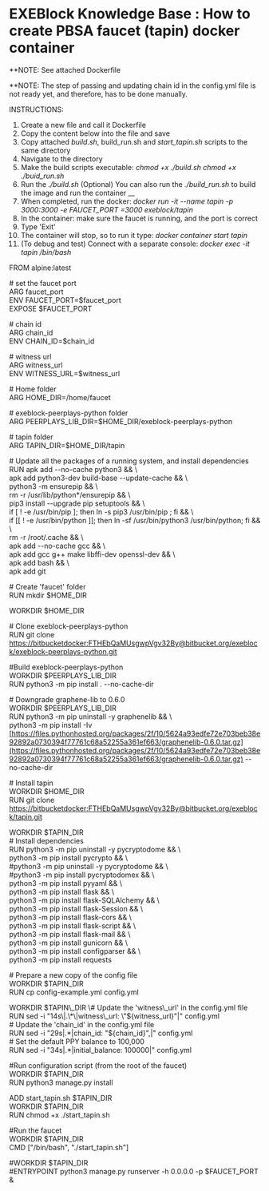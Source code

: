 # EXEBlock Knowledge Base : How to create PBSA faucet \(tapin\) docker container

\*\*NOTE: See attached Dockerfile

\*\*NOTE: The step of passing and updating chain id in the config.yml file is not ready yet, and therefore, has to be done manually. 

INSTRUCTIONS:

1. Create a new file and call it Dockerfile
2. Copy the content below into the file and save
3. Copy attached _build.sh_, build\_run.sh and _start\_tapin.sh_ scripts to the same directory
4. Navigate to the directory
5. Make the build scripts executable: _chmod +x ./build.sh  chmod +x ./buid\_run.sh_
6. Run the _./build.sh_    \(Optional\) You can also run the _./build\_run.sh_ to build the image and run the container __
7.  When completed, run the docker: _docker run -it --name tapin -p 3000:3000  -e FAUCET\_PORT =3000 exeblock/tapin_
8. In the container: make sure the faucet is running, and the port is correct
9. Type 'Exit'
10. The container will stop, so to run it type: _docker container start tapin_ 
11. \(To debug and test\) Connect with a separate console: _docker exec -it tapin /bin/bash_

FROM alpine:latest

\# set the faucet port  
ARG faucet\_port  
ENV FAUCET\_PORT=$faucet\_port  
EXPOSE $FAUCET\_PORT

\# chain id  
ARG chain\_id  
ENV CHAIN\_ID=$chain\_id

\# witness url  
ARG witness\_url  
ENV WITNESS\_URL=$witness\_url

\# Home folder  
ARG HOME\_DIR=/home/faucet

\# exeblock-peerplays-python folder  
ARG PEERPLAYS\_LIB\_DIR=$HOME\_DIR/exeblock-peerplays-python

\# tapin folder  
ARG TAPIN\_DIR=$HOME\_DIR/tapin

\# Update all the packages of a running system, and install dependencies  
RUN apk add --no-cache python3 && \  
apk add python3-dev build-base --update-cache && \  
python3 -m ensurepip && \  
rm -r /usr/lib/python\*/ensurepip && \  
pip3 install --upgrade pip setuptools && \  
if \[ ! -e /usr/bin/pip \]; then ln -s pip3 /usr/bin/pip ; fi && \  
if \[\[ ! -e /usr/bin/python \]\]; then ln -sf /usr/bin/python3 /usr/bin/python; fi && \  
rm -r /root/.cache && \  
apk add --no-cache gcc && \  
apk add gcc g++ make libffi-dev openssl-dev && \  
apk add bash && \  
apk add git

\# Create 'faucet' folder  
RUN mkdir $HOME\_DIR

WORKDIR $HOME\_DIR

\# Clone exeblock-peerplays-python  
RUN git clone [https://bitbucketdocker:FTHEbQaMUsgwpVgv32By@bitbucket.org/exeblock/exeblock-peerplays-python.git](https://bitbucketdocker:FTHEbQaMUsgwpVgv32By@bitbucket.org/exeblock/exeblock-peerplays-python.git)

\#Build exeblock-peerplays-python  
WORKDIR $PEERPLAYS\_LIB\_DIR  
RUN python3 -m pip install . --no-cache-dir

\# Downgrade graphene-lib to 0.6.0  
WORKDIR $PEERPLAYS\_LIB\_DIR  
RUN python3 -m pip uninstall -y graphenelib && \  
python3 -m pip install -Iv [https://files.pythonhosted.org/packages/2f/10/5624a93edfe72e703beb38e92892a0730394f77761c68a52255a361ef663/graphenelib-0.6.0.tar.gz](https://files.pythonhosted.org/packages/2f/10/5624a93edfe72e703beb38e92892a0730394f77761c68a52255a361ef663/graphenelib-0.6.0.tar.gz) --no-cache-dir

\# Install tapin  
WORKDIR $HOME\_DIR  
RUN git clone [https://bitbucketdocker:FTHEbQaMUsgwpVgv32By@bitbucket.org/exeblock/tapin.git](https://bitbucketdocker:FTHEbQaMUsgwpVgv32By@bitbucket.org/exeblock/tapin.git)

WORKDIR $TAPIN\_DIR  
\# Install dependencies  
RUN python3 -m pip uninstall -y pycryptodome && \  
python3 -m pip install pycrypto && \  
\#python3 -m pip uninstall -y pycryptodome && \  
\#python3 -m pip install pycryptodomex && \  
python3 -m pip install pyyaml && \  
python3 -m pip install flask && \  
python3 -m pip install flask-SQLAlchemy && \  
python3 -m pip install flask-Session && \  
python3 -m pip install flask-cors && \  
python3 -m pip install flask-script && \  
python3 -m pip install flask-mail && \  
python3 -m pip install gunicorn && \  
python3 -m pip install configparser && \  
python3 -m pip install requests

\# Prepare a new copy of the config file  
WORKDIR $TAPIN\_DIR  
RUN cp config-example.yml config.yml

WORKDIR $TAPIN\_DIR  
\# Update the 'witness\_url' in the config.yml file  
RUN sed -i "14s\|.\*\|witness\_url: \"${witness\_url}\"\|" config.yml  
\# Update the 'chain\_id' in the config.yml file  
RUN sed -i "29s\|.\*\|chain\_id: \"${chain\_id}\",\|" config.yml  
\# Set the default PPY balance to 100,000  
RUN sed -i "34s\|.\*\|initial\_balance: 100000\|" config.yml

\#Run configuration script \(from the root of the faucet\)  
WORKDIR $TAPIN\_DIR  
RUN python3 manage.py install

ADD start\_tapin.sh $TAPIN\_DIR  
WORKDIR $TAPIN\_DIR  
RUN chmod +x ./start\_tapin.sh

\#Run the faucet  
WORKDIR $TAPIN\_DIR  
CMD \["/bin/bash", "./start\_tapin.sh"\]

\#WORKDIR $TAPIN\_DIR  
\#ENTRYPOINT python3 manage.py runserver -h 0.0.0.0 -p $FAUCET\_PORT &

